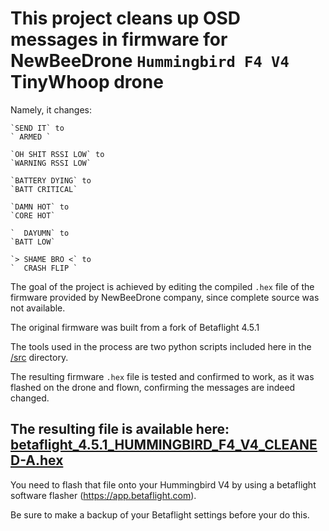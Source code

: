 # This project cleans up OSD messages in firmware for NewBeeDrone `Hummingbird F4 V4` TinyWhoop drone

Namely, it changes: 
```
`SEND IT` to
` ARMED `

`OH SHIT RSSI LOW` to
`WARNING RSSI LOW`

`BATTERY DYING` to
`BATT CRITICAL`

`DAMN HOT` to
`CORE HOT`

`  DAYUMN` to
`BATT LOW`

`> SHAME BRO <` to
`  CRASH FLIP `
```
The goal of the project is achieved by editing the compiled `.hex` file of the firmware provided by NewBeeDrone company, 
since complete source was not available. 

The original firmware was built from a fork of Betaflight 4.5.1

The tools used in the process are two python scripts included here in the [/src](/src) directory.

The resulting firmware `.hex` file is tested and confirmed to work, as it was flashed on the drone and flown, 
confirming the messages are indeed changed. 

## The resulting file is available here: [betaflight_4.5.1_HUMMINGBIRD_F4_V4_CLEANED-A.hex](https://github.com/sEver/Betaflight-for-Hummingbird-F4-V4-with-OSD-messages-CLEANED/releases/download/v4.5.1-CLEANED-A/betaflight_4.5.1_HUMMINGBIRD_F4_V4_CLEANED-A.hex)

You need to flash that file onto your Hummingbird V4 by using a betaflight software flasher (https://app.betaflight.com).

Be sure to make a backup of your Betaflight settings before your do this. 
